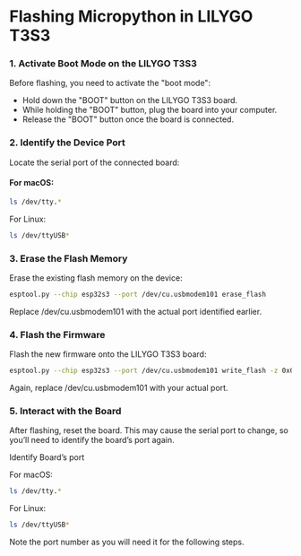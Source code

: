 
# Flashing Micropython in LILYGO T3S3

### 1. Activate Boot Mode on the LILYGO T3S3

Before flashing, you need to activate the "boot mode":

- Hold down the "BOOT" button on the LILYGO T3S3 board.
- While holding the "BOOT" button, plug the board into your computer.
- Release the "BOOT" button once the board is connected.

### 2. Identify the Device Port

Locate the serial port of the connected board:

#### For macOS:

```bash
ls /dev/tty.*
```

For Linux:
```bash
ls /dev/ttyUSB*
```

### 3. Erase the Flash Memory

Erase the existing flash memory on the device:
```bash
esptool.py --chip esp32s3 --port /dev/cu.usbmodem101 erase_flash
```
Replace /dev/cu.usbmodem101 with the actual port identified earlier.

### 4. Flash the Firmware

Flash the new firmware onto the LILYGO T3S3 board:
```bash
esptool.py --chip esp32s3 --port /dev/cu.usbmodem101 write_flash -z 0x0 build-ESP32_GENERIC_S3/firmware.bin
```
Again, replace /dev/cu.usbmodem101 with your actual port.

### 5. Interact with the Board

After flashing, reset the board. This may cause the serial port to change, so you’ll need to identify the board’s port again.

Identify Board’s port

For macOS:
```bash
ls /dev/tty.*
```
For Linux:
```bash
ls /dev/ttyUSB*
```
Note the port number as you will need it for the following steps.
